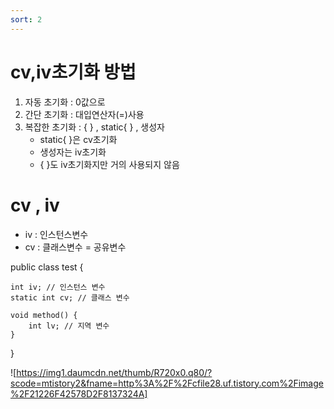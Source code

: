 ```yaml
---
sort: 2
---
```


# cv,iv초기화 방법

1. 자동 초기화 : 0값으로
2. 간단 초기화 : 대입연산자(=)사용
3. 복잡한 초기화 : { } , static{ } , 생성자
    - static{ }은 cv초기화
    - 생성자는 iv초기화
    - { }도 iv초기화지만 거의 사용되지 않음


# cv , iv
- iv : 인스턴스변수
- cv : 클래스변수 = 공유변수

public class test {

	int iv; // 인스턴스 변수
	static int cv; // 클래스 변수
	
	void method() {
		int lv; // 지역 변수
	}
}

![https://img1.daumcdn.net/thumb/R720x0.q80/?scode=mtistory2&fname=http%3A%2F%2Fcfile28.uf.tistory.com%2Fimage%2F21226F42578D2F8137324A]
